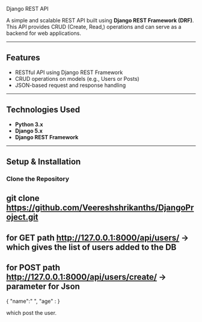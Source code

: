 Django REST API

A simple and scalable REST API built using **Django REST Framework (DRF)**.  
This API provides CRUD (Create, Read,) operations and can serve as a backend for web applications.

---

## Features
- RESTful API using Django REST Framework  
- CRUD operations on models (e.g., Users or Posts)  
- JSON-based request and response handling  
 
---

## Technologies Used
- **Python 3.x**
- **Django 5.x**
- **Django REST Framework**

---

##  Setup & Installation

### Clone the Repository

## git clone https://github.com/Veereshshrikanths/DjangoProject.git





## for GET path http://127.0.0.1:8000/api/users/ -> which gives the list of users added to the DB

## for POST path http://127.0.0.1:8000/api/users/create/ -> parameter for Json
 {
  "name":" ",
  "age" :
}

which post the user.







